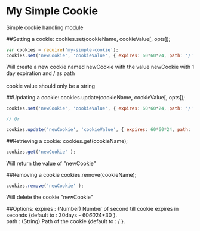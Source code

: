 My Simple Cookie
================

Simple cookie handling module<br>

##Setting a cookie:
cookies.set(cookieName, cookieValue[, opts]);
```javascript
var cookies = require('my-simple-cookie');
cookies.set('newCookie', 'cookieValue', { expires: 60*60*24, path: '/' } );

```
Will create a new cookie named newCookie with the value newCookie with 1 day expiration and / as path<br><br>
cookie value should only be a string


##Updating a cookie:
cookies.update(cookieName, cookieValue[, opts]);
```javascript
cookies.set('newCookie', 'cookieValue', { expires: 60*60*24, path: '/' } );

// Or

cookies.update('newCookie', 'cookieValue', { expires: 60*60*24, path: '/' } );
```

##Retrieving a cookie:
cookies.get(cookieName);
```javascript
cookies.get('newCookie' );
```
Will return the value of "newCookie" <br>

##Removing a cookie
cookies.remove(cookieName);
```javascript
cookies.remove('newCookie' );
```
Will delete the cookie "newCookie" <br>


##Options:
expires : (Number) Number of second till cookie expires in seconds {default to : 30days - 60*60*24*30 }.<br>
path : (String) Path of the cookie {default to : / }.<br>
 


